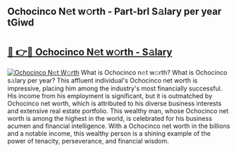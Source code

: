 ## Ochocinco N𝚎t w𝚘rth - Part-brI S𝚊lary per year tGiwd

# <h2><a href="http://gc57l2v.nevu.top/?p=Ochocinco">🔗 👉🔴 Ochocinco N𝚎t w𝚘rth - S𝚊lary</a></h2>

[![Ochocinco N𝚎t W𝚘rth](https://i.imgur.com/Oavwk0R.jpeg)](http://gc57l2v.nevu.top/?p=Ochocinco)
What is Ochocinco n𝚎t w𝚘rth? What is Ochocinco s𝚊lary per year?
This affluent individual's Ochocinco net worth is impressive, placing him among the industry's most financially successful. His income from his employment is significant, but it is outmatched by Ochocinco net worth, which is attributed to his diverse business interests and extensive real estate portfolio. This wealthy man, whose Ochocinco net worth is among the highest in the world, is celebrated for his business acumen and financial intelligence. With a Ochocinco net worth in the billions and a notable income, this wealthy person is a shining example of the power of tenacity, perseverance, and financial wisdom.

